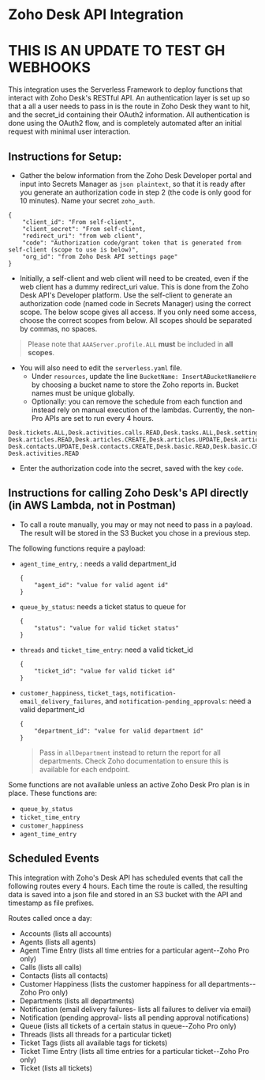 # Zoho Desk API Integration
# THIS IS AN UPDATE TO TEST GH WEBHOOKS

This integration uses the Serverless Framework to deploy functions that interact with Zoho Desk's RESTful API.
An authentication layer is set up so that a all a user needs to pass in is the route in Zoho Desk they want to hit,
and the secret_id containing their OAuth2 information. All authentication is done using the OAuth2 flow, and is 
completely automated after an initial request with minimal user interaction.

## Instructions for Setup:

* Gather the below information from the Zoho Desk Developer portal and input into Secrets Manager as `json plaintext`, so that it is ready after you
generate an authorization code in step 2 (the code is only good for 10 minutes). Name your secret `zoho_auth`.
```
{
    "client_id": "From self-client",
    "client_secret": "From self-client,
    "redirect_uri": "from web client",
    "code": "Authorization code/grant token that is generated from self-client (scope to use is below)",
    "org_id": "from Zoho Desk API settings page"
}
```
* Initially, a self-client and web client will need to be created, even if the web client has a dummy redirect_uri
value. This is done from the Zoho Desk API's Developer platform. Use the self-client to generate an authorization code (named code in Secrets Manager) using the correct scope.
The below scope gives all access. If you only need some access, choose the correct scopes from below.
All scopes should be separated by commas, no spaces.
> Please note that `AAAServer.profile.ALL` **must** be included in
**all scopes**.

* You will also need to edit the `serverless.yaml` file.
    * Under `resources`, update the line `BucketName: InsertABucketNameHere` by choosing a bucket name to store the Zoho reports in. Bucket names must be unique globally.
    * Optionally: you can remove the schedule from each function and instead rely on manual execution of the lambdas. Currently, the non-Pro APIs are set to run every 4 hours.

```
Desk.tickets.ALL,Desk.activities.calls.READ,Desk.tasks.ALL,Desk.settings.ALL,Desk.search.READ,Desk.events.ALL,
Desk.articles.READ,Desk.articles.CREATE,Desk.articles.UPDATE,Desk.articles.DELETE,Desk.contacts.READ,Desk.contacts.WRITE,
Desk.contacts.UPDATE,Desk.contacts.CREATE,Desk.basic.READ,Desk.basic.CREATE,AAAServer.profile.ALL, Desk.activities.READ
```
* Enter the authorization code into the secret, saved with the key `code`.

## Instructions for calling Zoho Desk's API directly (in AWS Lambda, not in Postman)

* To call a route manually, you may or may not need to pass in a payload. The result will be stored in the S3 Bucket you chose in a previous step.

The following functions require a payload:
- `agent_time_entry`, : needs a valid department_id
    ```
    {
        "agent_id": "value for valid agent id"
    }
    ```
- `queue_by_status`: needs a ticket status to queue for
    ```
    {
        "status": "value for valid ticket status"
    }
    ```
- `threads` and `ticket_time_entry`: need a valid ticket_id
    ```
    {
        "ticket_id": "value for valid ticket id"
    }
    ```
- `customer_happiness`, `ticket_tags`, `notification-email_delivery_failures`, and `notification-pending_approvals`: need a valid department_id
    ```
    {
        "department_id": "value for valid department id"
    }
    ```
    > Pass in `allDepartment` instead to return the report for all departments. Check Zoho documentation to ensure this is available for each endpoint.

Some functions are not available unless an active Zoho Desk Pro plan is in place. These functions are:
- `queue_by_status`
- `ticket_time_entry`
- `customer_happiness`
- `agent_time_entry`

## Scheduled Events
This integration with Zoho's Desk API has scheduled events that call the following routes every 4 hours. Each time the
route is called, the resulting data is saved into a json file and stored in an S3 bucket with the API and timestamp as file prefixes.

Routes called once a day:
- Accounts (lists all accounts)
- Agents (lists all agents)
- Agent Time Entry (lists all time entries for a particular agent--Zoho Pro only)
- Calls (lists all calls)
- Contacts (lists all contacts)
- Customer Happiness (lists the customer happiness for all departments--Zoho Pro only)
- Departments (lists all departments)
- Notification (email delivery failures- lists all failures to deliver via email)
- Notification (pending approval- lists all pending approval notifications)
- Queue (lists all tickets of a certain status in queue--Zoho Pro only)
- Threads (lists all threads for a particular ticket)
- Ticket Tags (lists all available tags for tickets)
- Ticket Time Entry (lists all time entries for a particular ticket--Zoho Pro only)
- Ticket (lists all tickets)

